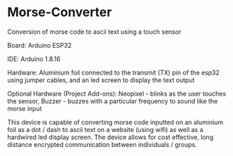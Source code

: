 # Morse-Converter
Conversion of morse code to ascii text using a touch sensor

Board: Arduino ESP32

IDE: Arduino 1.8.16

Hardware: Aluminium foil connected to the transmit (TX) pin of the esp32 using jumper cables, and an led screen to display the text output

Optional Hardware (Project Add-ons): Neopixel - blinks as the user touches the sensor, Buzzer - buzzes with a particular frequency to sound like the morse input

This device is capable of converting morse code inputted on an aluminium foil as a dot / dash to ascii text on a website (using wifi) as well as a hardwired led display screen. The device allows for cost effective, long distance encrypted communication between individuals / groups.
